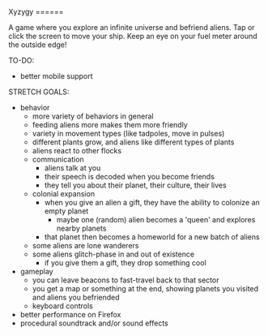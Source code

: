 Xyzygy
======​

A game where you explore an infinite universe and befriend aliens. Tap or click the screen to move your ship. Keep an eye on your fuel meter around the outside edge!

TO-DO:
- better mobile support

STRETCH GOALS:
- behavior
    - more variety of behaviors in general
    - feeding aliens more makes them more friendly
    - variety in movement types (like tadpoles, move in pulses)
    - different plants grow, and aliens like different types of plants
    - aliens react to other flocks
    - communication
        - aliens talk at you
        - their speech is decoded when you become friends
        - they tell you about their planet, their culture, their lives
    - colonial expansion
        - when you give an alien a gift, they have the ability to colonize an empty planet
            - maybe one (random) alien becomes a 'queen' and explores nearby planets
        - that planet then becomes a homeworld for a new batch of aliens
    - some aliens are lone wanderers
    - some aliens glitch-phase in and out of existence
        - if you give them a gift, they drop something cool
- gameplay
    - you can leave beacons to fast-travel back to that sector
    - you get a map or something at the end, showing planets you visited and aliens you befriended
    - keyboard controls
- better performance on Firefox
- procedural soundtrack and/or sound effects